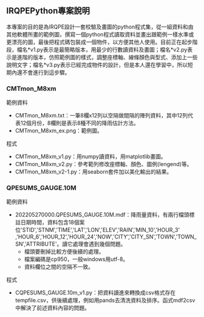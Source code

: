 ## IRQPEPython專案說明
本專案的目的是為IRQPE設計一套校驗及畫圖的python程式集，從一組資料和由其他軟體所畫的範例圖，撰寫一個python程式讀取資料並畫出跟範例一樣水準或更漂亮的圖，最後把程式碼包裝成一個物件，以方便其他人使用。目前正在起步階段，檔名\*v1.py表示是最簡略版本，用最少的行數讀資料及畫圖；檔名\*v2.py表示是進階的版本，仿照範例圖的樣式，調整座標軸、線條顏色與型式、添加上一些說明文字；檔名\*v3.py表示已經完成物件的設計，但是本人還在學習中，所以短期內還不會進行到這步驟。

### CMTmon_M8xm
範例資料
+ CMTmon_M8xm.txt：一筆8欄x12列以空隔做間隔的陣列資料，其中12列代表12個月份，8欄則是表示8種不同的降雨估計方法。
+ CMTmon_M8xm_ex.png：範例圖。

程式
+ CMTmon_M8xm_v1.py：用numpy讀資料，用matplotlib畫圖。
+ CMTmon_M8xm_v2.py：參考範列修改座標軸、顏色、圖例(lengend)等。
+ CMTmon_M8xm_v2-1.py：用seaborn套件加以美化輸出的結果。

### QPESUMS_GAUGE.10M
範例資料
+ 202205270000.QPESUMS_GAUGE.10M.mdf：降雨量資料，有兩行檔頭標註日期時間，資料包含18個案位'STID','STNM','TIME','LAT','LON','ELEV','RAIN','MIN_10','HOUR_3'     ,'HOUR_6','HOUR_12','HOUR_24','NOW','CITY','CITY_SN','TOWN','TOWN_SN','ATTRIBUTE'。讀它處理會遇到幾個問題。
  - 檔頭要刪掉比較方便後續的處理。
  - 檔案編碼是cp950，一般windows用utf-8。
  - 資料欄位之間的空隔不一致。

程式
+ CQPESUMS_GAUGE.10m_v1.py：把資料讀進來轉換成csv格式存在tempfile.csv，供後續處理，例如用pands去清洗資料及排序。函式mdf2csv中解決了前述資料內容的問題。
